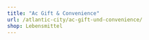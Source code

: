 ```yaml
---
title: "Ac Gift & Convenience"
url: /atlantic-city/ac-gift-und-convenience/
shop: Lebensmittel
---
```

